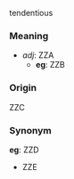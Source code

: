 tendentious
### Meaning
+ _adj_: ZZA
    + __eg__: ZZB

### Origin

ZZC

### Synonym

__eg__: ZZD

+ ZZE


